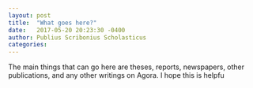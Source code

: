 ```yaml
---
layout: post
title:  "What goes here?"
date:   2017-05-20 20:23:30 -0400
author: Publius Scribonius Scholasticus
categories: 
---
```

 
 
 The main things that can go here are theses, reports, newspapers, other publications, and any other writings on Agora. I hope this is helpfu

